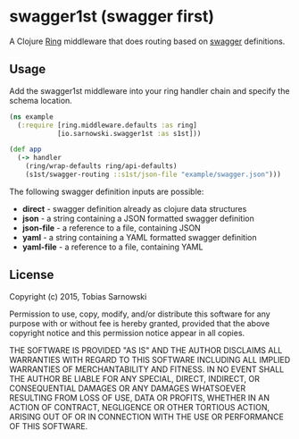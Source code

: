 # swagger1st (swagger first)

A Clojure [Ring](https://github.com/ring-clojure/ring) middleware that does routing based on
[swagger](http://swagger.io/) definitions.

## Usage

Add the swagger1st middleware into your ring handler chain and specify the schema location.

```clojure
(ns example
  (:require [ring.middleware.defaults :as ring]
            [io.sarnowski.swagger1st :as s1st]))

(def app
  (-> handler
    (ring/wrap-defaults ring/api-defaults)
    (s1st/swagger-routing ::s1st/json-file "example/swagger.json")))
```

The following swagger definition inputs are possible:

* **direct** - swagger definition already as clojure data structures
* **json** - a string containing a JSON formatted swagger definition
* **json-file** - a reference to a file, containing JSON
* **yaml** - a string containing a YAML formatted swagger definition
* **yaml-file** - a reference to a file, containing YAML

## License

Copyright (c) 2015, Tobias Sarnowski

Permission to use, copy, modify, and/or distribute this software for any purpose with or without fee is hereby granted,
provided that the above copyright notice and this permission notice appear in all copies.

THE SOFTWARE IS PROVIDED "AS IS" AND THE AUTHOR DISCLAIMS ALL WARRANTIES WITH REGARD TO THIS SOFTWARE INCLUDING ALL
IMPLIED WARRANTIES OF MERCHANTABILITY AND FITNESS. IN NO EVENT SHALL THE AUTHOR BE LIABLE FOR ANY SPECIAL, DIRECT,
INDIRECT, OR CONSEQUENTIAL DAMAGES OR ANY DAMAGES WHATSOEVER RESULTING FROM LOSS OF USE, DATA OR PROFITS, WHETHER IN AN
ACTION OF CONTRACT, NEGLIGENCE OR OTHER TORTIOUS ACTION, ARISING OUT OF OR IN CONNECTION WITH THE USE OR PERFORMANCE OF
THIS SOFTWARE.
